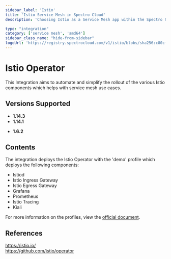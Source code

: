 ```yaml
---
sidebar_label: 'Istio'
title: 'Istio Service Mesh in Spectro Cloud'
description: 'Choosing Istio as a Service Mesh app within the Spectro Cloud console'

type: "integration"
category: ['service mesh', 'amd64']
sidebar_class_name: "hide-from-sidebar"
logoUrl: 'https://registry.spectrocloud.com/v1/istio/blobs/sha256:c80cf596d4859261ab892e987f835bd11161bd139dd8e4147b652c6b93924cb2?type=image/png'
---
```






# Istio Operator

This Integration aims to automate and simplify the rollout of the various Istio components which helps with service mesh use cases.

## Versions Supported

<Tabs>

<TabItem label="1.14.x" value="1.14.x">

* **1.14.3**
* **1.14.1**

</TabItem>

<TabItem label="1.6.x" value="1.6.x">

* **1.6.2**

</TabItem>

</Tabs>

## Contents

The integration deploys the Istio Operator with the 'demo' profile which deploys the following components:

* Istiod
* Istio Ingress Gateway
* Istio Egress Gateway
* Grafana
* Prometheus
* Istio Tracing
* Kiali

For more information on the profiles, view the [official document](https://istio.io/latest/docs/setup/additional-setup/config-profiles/).

## References

https://istio.io/<br />
https://github.com/istio/operator
